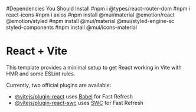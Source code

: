 #Dependencies You Should Install
#npm i @types/react-router-dom
#npm i react-icons
#npm i axios
#npm install @mui/material @emotion/react @emotion/styled
#npm install @mui/material @mui/styled-engine-sc styled-components
#npm install @mui/icons-material


# React + Vite

This template provides a minimal setup to get React working in Vite with HMR and some ESLint rules.

Currently, two official plugins are available:

- [@vitejs/plugin-react](https://github.com/vitejs/vite-plugin-react/blob/main/packages/plugin-react/README.md) uses [Babel](https://babeljs.io/) for Fast Refresh
- [@vitejs/plugin-react-swc](https://github.com/vitejs/vite-plugin-react-swc) uses [SWC](https://swc.rs/) for Fast Refresh
